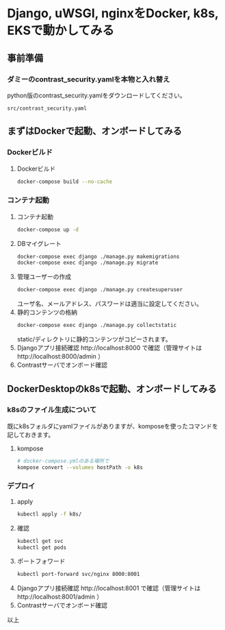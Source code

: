 # Django, uWSGI, nginxをDocker, k8s, EKSで動かしてみる

## 事前準備
### ダミーのcontrast_security.yamlを本物と入れ替え
python版のcontrast_security.yamlをダウンロードしてください。
```
src/contrast_security.yaml
```

## まずはDockerで起動、オンボードしてみる
### Dockerビルド
1. Dockerビルド
    ```bash
    docker-compose build --no-cache
    ```

### コンテナ起動
1. コンテナ起動
    ```bash
    docker-compose up -d
    ```
2. DBマイグレート
    ```bash
    docker-compose exec django ./manage.py makemigrations
    docker-compose exec django ./manage.py migrate
    ```
4. 管理ユーザーの作成
    ```bash
    docker-compose exec django ./manage.py createsuperuser
    ```
    ユーザ名、メールアドレス、パスワードは適当に設定してください。
5. 静的コンテンツの格納
    ```bash
    docker-compose exec django ./manage.py collectstatic
    ```
    static/ディレクトリに静的コンテンツがコピーされます。
6. Djangoアプリ接続確認
  http://localhost:8000 で確認（管理サイトは http://localhost:8000/admin ）
7. Contrastサーバでオンボード確認

## DockerDesktopのk8sで起動、オンボードしてみる
### k8sのファイル生成について
既にk8sフォルダにyamlファイルがありますが、komposeを使ったコマンドを記しておきます。
1. kompose
    ```bash
    # docker-compose.ymlのある場所で
    kompose convert --volumes hostPath -o k8s
    ```
### デプロイ
1. apply
    ```bash
    kubectl apply -f k8s/
    ```
2. 確認
    ```bash
    kubectl get svc
    kubectl get pods
    ```
3. ポートフォワード
    ```bash
    kubectl port-forward svc/nginx 8000:8001
    ```
4. Djangoアプリ接続確認
  http://localhost:8001 で確認（管理サイトは http://localhost:8001/admin ）
5. Contrastサーバでオンボード確認

以上
